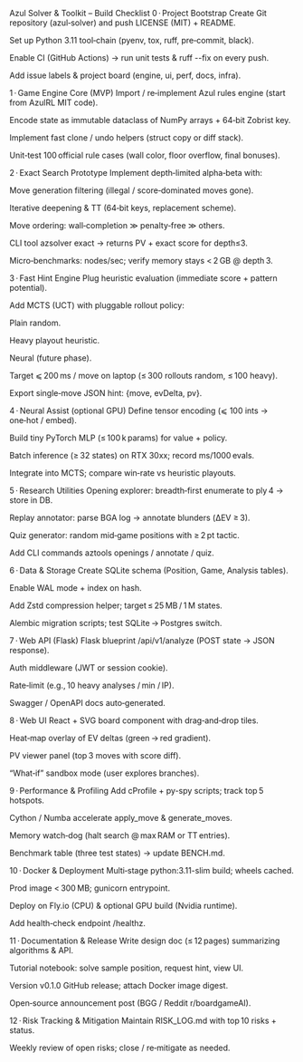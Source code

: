 Azul Solver & Toolkit – Build Checklist
0 · Project Bootstrap
 Create Git repository (azul‑solver) and push LICENSE (MIT) + README.

 Set up Python 3.11 tool‑chain (pyenv, tox, ruff, pre‑commit, black).

 Enable CI (GitHub Actions) → run unit tests & ruff --fix on every push.

 Add issue labels & project board (engine, ui, perf, docs, infra).

1 · Game Engine Core (MVP)
 Import / re‑implement Azul rules engine (start from AzulRL MIT code).

 Encode state as immutable dataclass of NumPy arrays + 64‑bit Zobrist key.

 Implement fast clone / undo helpers (struct copy or diff stack).

 Unit‑test 100 official rule cases (wall color, floor overflow, final bonuses).

2 · Exact Search Prototype
 Implement depth‑limited alpha‑beta with:

 Move generation filtering (illegal / score‑dominated moves gone).

 Iterative deepening & TT (64‑bit keys, replacement scheme).

 Move ordering: wall‑completion ≫ penalty‑free ≫ others.

 CLI tool azsolver exact <FEN> → returns PV + exact score for depth≤3.

 Micro‑benchmarks: nodes/sec; verify memory stays < 2 GB @ depth 3.

3 · Fast Hint Engine
 Plug heuristic evaluation (immediate score + pattern potential).

 Add MCTS (UCT) with pluggable rollout policy:

 Plain random.

 Heavy playout heuristic.

 Neural (future phase).

 Target ⩽ 200 ms / move on laptop (≤ 300 rollouts random, ≤ 100 heavy).

 Export single‑move JSON hint: {move, evDelta, pv}.

4 · Neural Assist (optional GPU)
 Define tensor encoding (⩽ 100 ints → one‑hot / embed).

 Build tiny PyTorch MLP (≤ 100 k params) for value + policy.

 Batch inference (≥ 32 states) on RTX 30xx; record ms/1000 evals.

 Integrate into MCTS; compare win‑rate vs heuristic playouts.

5 · Research Utilities
 Opening explorer: breadth‑first enumerate to ply 4 → store in DB.

 Replay annotator: parse BGA log → annotate blunders (ΔEV ≥ 3).

 Quiz generator: random mid‑game positions with ≥ 2 pt tactic.

 Add CLI commands aztools openings / annotate / quiz.

6 · Data & Storage
 Create SQLite schema (Position, Game, Analysis tables).

 Enable WAL mode + index on hash.

 Add Zstd compression helper; target ≤ 25 MB / 1 M states.

 Alembic migration scripts; test SQLite → Postgres switch.

7 · Web API (Flask)
 Flask blueprint /api/v1/analyze (POST state → JSON response).

 Auth middleware (JWT or session cookie).

 Rate‑limit (e.g., 10 heavy analyses / min / IP).

 Swagger / OpenAPI docs auto‑generated.

8 · Web UI
 React + SVG board component with drag‑and‑drop tiles.

 Heat‑map overlay of EV deltas (green → red gradient).

 PV viewer panel (top 3 moves with score diff).

 “What‑if” sandbox mode (user explores branches).

9 · Performance & Profiling
 Add cProfile + py-spy scripts; track top 5 hotspots.

 Cython / Numba accelerate apply_move & generate_moves.

 Memory watch‑dog (halt search @ max RAM or TT entries).

 Benchmark table (three test states) → update BENCH.md.

10 · Docker & Deployment
 Multi‑stage python:3.11-slim build; wheels cached.

 Prod image < 300 MB; gunicorn entrypoint.

 Deploy on Fly.io (CPU) & optional GPU build (Nvidia runtime).

 Add health‑check endpoint /healthz.

11 · Documentation & Release
 Write design doc (≤ 12 pages) summarizing algorithms & API.

 Tutorial notebook: solve sample position, request hint, view UI.

 Version v0.1.0 GitHub release; attach Docker image digest.

 Open‑source announcement post (BGG / Reddit r/boardgameAI).

12 · Risk Tracking & Mitigation
 Maintain RISK_LOG.md with top 10 risks + status.

 Weekly review of open risks; close / re‑mitigate as needed.